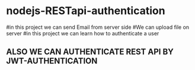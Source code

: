 # nodejs-RESTapi-authentication
#in this project we can send Email from server side
#We can upload file on server 
#in this project we can learn how to authenticate a user
## ALSO WE CAN AUTHENTICATE REST API BY JWT-AUTHENTICATION
